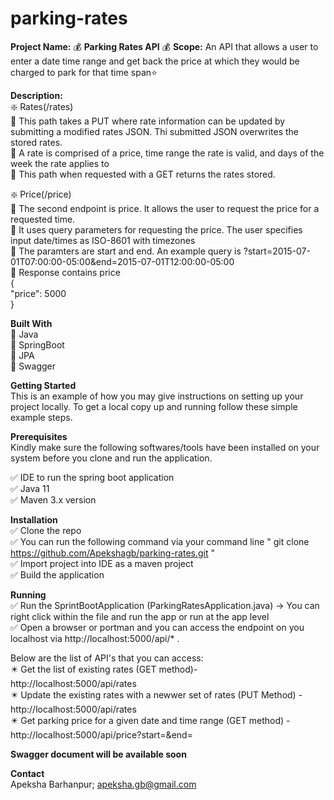 # parking-rates  
**Project Name:** 	:moneybag: **Parking Rates API** :moneybag: 
**Scope:** An API that allows a user to enter a date time range and get back the price at which they would be charged to park for that time span:star:  

**Description:**  
:sparkle: Rates(/rates)  
     :large_blue_diamond: This path takes a PUT where rate information can be updated by submitting a modified rates JSON. Thi submitted JSON overwrites the stored rates.  
     :large_blue_diamond: A rate is comprised of a price, time range the rate is valid, and days of the week the rate applies to  
     :large_blue_diamond: This path when requested with a GET returns the rates stored.  
     
     
:sparkle: Price(/price)  
     :large_blue_diamond: The second endpoint is price. It allows the user to request the price for a requested time.  
     :large_blue_diamond: It uses query parameters for requesting the price. The user specifies input date/times as ISO-8601 with timezones  
     :large_blue_diamond: The paramters are start and end. An example query is ?start=2015-07-01T07:00:00-05:00&end=2015-07-01T12:00:00-05:00  
     :large_blue_diamond: Response contains price  
                          {  
                          "price": 5000  
                          }  

**Built With**  
:small_orange_diamond: Java  
:small_orange_diamond: SpringBoot  
:small_orange_diamond: JPA  
:small_orange_diamond: Swagger  

**Getting Started**  
This is an example of how you may give instructions on setting up your project locally. To get a local copy up and running follow these simple example steps.  

**Prerequisites**  
Kindly make sure the following softwares/tools have been installed on your system before you clone and run the application.  

:white_check_mark: IDE to run the spring boot application  
:white_check_mark: Java 11  
:white_check_mark: Maven 3.x version  

**Installation**  
:white_check_mark: Clone the repo  
:white_check_mark: You can run the following command via your command line " git clone https://github.com/Apekshagb/parking-rates.git "  
:white_check_mark: Import project into IDE as a maven project   
:white_check_mark: Build the application  

**Running**  
:white_check_mark: Run the SprintBootApplication (ParkingRatesApplication.java) -> You can right click within the file and run the app or run at the app level  
:white_check_mark: Open a browser or portman and you can access the endpoint on you localhost via http://localhost:5000/api/* . 

 Below are the list of API's that you can access:  
    :eight_pointed_black_star: Get the list of existing rates (GET method)- http://localhost:5000/api/rates  
    :eight_pointed_black_star: Update the existing rates with a newwer set of rates (PUT Method) - http://localhost:5000/api/rates  
    :eight_pointed_black_star: Get parking price for a given date and time range (GET method) - http://localhost:5000/api/price?start=&end=  
    
 
**Swagger document will be available soon**  

**Contact**  
Apeksha Barhanpur; apeksha.gb@gmail.com  
